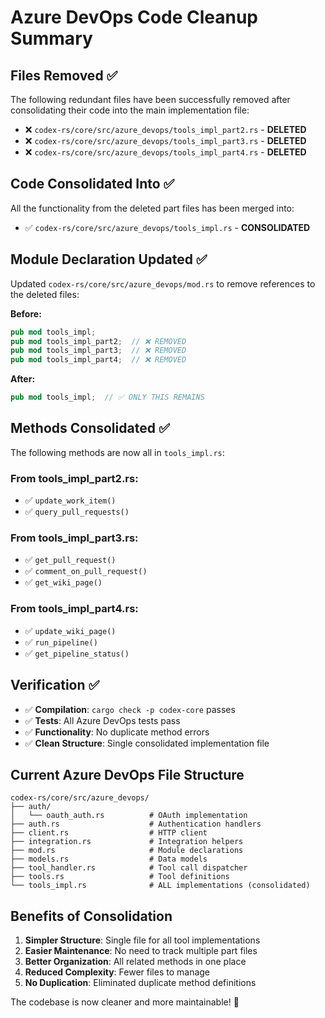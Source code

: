 # Azure DevOps Code Cleanup Summary

## Files Removed ✅

The following redundant files have been successfully removed after consolidating their code into the main implementation file:

- ❌ `codex-rs/core/src/azure_devops/tools_impl_part2.rs` - **DELETED**
- ❌ `codex-rs/core/src/azure_devops/tools_impl_part3.rs` - **DELETED** 
- ❌ `codex-rs/core/src/azure_devops/tools_impl_part4.rs` - **DELETED**

## Code Consolidated Into ✅

All the functionality from the deleted part files has been merged into:

- ✅ `codex-rs/core/src/azure_devops/tools_impl.rs` - **CONSOLIDATED**

## Module Declaration Updated ✅

Updated `codex-rs/core/src/azure_devops/mod.rs` to remove references to the deleted files:

**Before:**
```rust
pub mod tools_impl;
pub mod tools_impl_part2;  // ❌ REMOVED
pub mod tools_impl_part3;  // ❌ REMOVED
pub mod tools_impl_part4;  // ❌ REMOVED
```

**After:**
```rust
pub mod tools_impl;  // ✅ ONLY THIS REMAINS
```

## Methods Consolidated ✅

The following methods are now all in `tools_impl.rs`:

### From tools_impl_part2.rs:
- ✅ `update_work_item()` 
- ✅ `query_pull_requests()`

### From tools_impl_part3.rs:
- ✅ `get_pull_request()`
- ✅ `comment_on_pull_request()`
- ✅ `get_wiki_page()`

### From tools_impl_part4.rs:
- ✅ `update_wiki_page()`
- ✅ `run_pipeline()`
- ✅ `get_pipeline_status()`

## Verification ✅

- ✅ **Compilation**: `cargo check -p codex-core` passes
- ✅ **Tests**: All Azure DevOps tests pass
- ✅ **Functionality**: No duplicate method errors
- ✅ **Clean Structure**: Single consolidated implementation file

## Current Azure DevOps File Structure

```
codex-rs/core/src/azure_devops/
├── auth/
│   └── oauth_auth.rs          # OAuth implementation
├── auth.rs                    # Authentication handlers
├── client.rs                  # HTTP client
├── integration.rs             # Integration helpers
├── mod.rs                     # Module declarations
├── models.rs                  # Data models
├── tool_handler.rs            # Tool call dispatcher
├── tools.rs                   # Tool definitions
└── tools_impl.rs              # ALL implementations (consolidated)
```

## Benefits of Consolidation

1. **Simpler Structure**: Single file for all tool implementations
2. **Easier Maintenance**: No need to track multiple part files
3. **Better Organization**: All related methods in one place
4. **Reduced Complexity**: Fewer files to manage
5. **No Duplication**: Eliminated duplicate method definitions

The codebase is now cleaner and more maintainable! 🎉